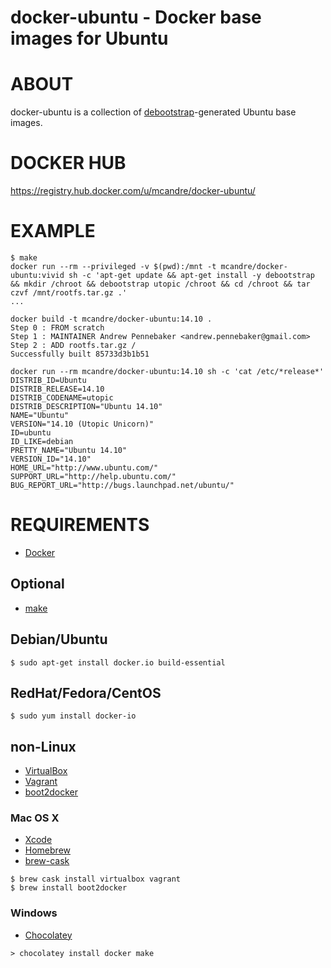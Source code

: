 # docker-ubuntu - Docker base images for Ubuntu

# ABOUT

docker-ubuntu is a collection of [debootstrap](https://wiki.debian.org/Debootstrap)-generated Ubuntu base images.

# DOCKER HUB

https://registry.hub.docker.com/u/mcandre/docker-ubuntu/

# EXAMPLE

```
$ make
docker run --rm --privileged -v $(pwd):/mnt -t mcandre/docker-ubuntu:vivid sh -c 'apt-get update && apt-get install -y debootstrap && mkdir /chroot && debootstrap utopic /chroot && cd /chroot && tar czvf /mnt/rootfs.tar.gz .'
...

docker build -t mcandre/docker-ubuntu:14.10 .
Step 0 : FROM scratch
Step 1 : MAINTAINER Andrew Pennebaker <andrew.pennebaker@gmail.com>
Step 2 : ADD rootfs.tar.gz /
Successfully built 85733d3b1b51

docker run --rm mcandre/docker-ubuntu:14.10 sh -c 'cat /etc/*release*'
DISTRIB_ID=Ubuntu
DISTRIB_RELEASE=14.10
DISTRIB_CODENAME=utopic
DISTRIB_DESCRIPTION="Ubuntu 14.10"
NAME="Ubuntu"
VERSION="14.10 (Utopic Unicorn)"
ID=ubuntu
ID_LIKE=debian
PRETTY_NAME="Ubuntu 14.10"
VERSION_ID="14.10"
HOME_URL="http://www.ubuntu.com/"
SUPPORT_URL="http://help.ubuntu.com/"
BUG_REPORT_URL="http://bugs.launchpad.net/ubuntu/"
```

# REQUIREMENTS

* [Docker](https://www.docker.com/)

## Optional

* [make](http://www.gnu.org/software/make/)

## Debian/Ubuntu

```
$ sudo apt-get install docker.io build-essential
```

## RedHat/Fedora/CentOS

```
$ sudo yum install docker-io
```

## non-Linux

* [VirtualBox](https://www.virtualbox.org/)
* [Vagrant](https://www.vagrantup.com/)
* [boot2docker](http://boot2docker.io/)

### Mac OS X

* [Xcode](http://itunes.apple.com/us/app/xcode/id497799835?ls=1&mt=12)
* [Homebrew](http://brew.sh/)
* [brew-cask](http://caskroom.io/)

```
$ brew cask install virtualbox vagrant
$ brew install boot2docker
```

### Windows

* [Chocolatey](https://chocolatey.org/)

```
> chocolatey install docker make
```
